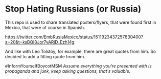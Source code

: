 # Stop Hating Russians (or Russia)

This repo is used to share translated posters/flyers, that were found first in Mexico, that were of course in Spanish.

https://twitter.com/EmbRusiaMexico/status/1511923437257830400?s=20&t=ksBQI8Jor7vARiD_Ezh14g

And like with Leo Tolstoy, for example, there are great quotes from him. 
So decided to add a fitting quote from him.

#InformYourselfBoycotMSM
_Assume everything you're presented with is propaganda and junk, keep asking questions, that's valuable._